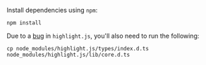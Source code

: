 
Install dependencies using `npm`:

```console
npm install
```

Due to a [bug](https://github.com/highlightjs/highlight.js/issues/2682) in `highlight.js`, you'll also need to run the following:

```console
cp node_modules/highlight.js/types/index.d.ts node_modules/highlight.js/lib/core.d.ts
```